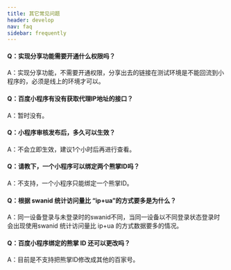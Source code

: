 ```yaml
---
title: 其它常见问题
header: develop
nav: faq
sidebar: frequently
---
```


#### Q：实现分享功能需要开通什么权限吗？

A：实现分享功能，不需要开通权限，分享出去的链接在测试环境是不能回流到小程序的，必须是线上的环境才可以。

#### Q：百度小程序有没有获取代理IP地址的接口？

A：暂时没有。

#### Q：小程序审核发布后，多久可以生效？

A：不会立即生效，建议1个小时后再进行查看。

#### Q：请教下，一个小程序可以绑定两个熊掌ID吗？

A：不支持，一个小程序只能绑定一个熊掌ID。

#### Q：根据 swanid 统计访问量比 “ip+ua”的方式要多是为什么？

A：同一设备登录与未登录时的swanid不同，当同一设备以不同登录状态登录时会出现使用swanid 统计访问量比 ip+ua 的方式数据要多的情况。

#### Q：百度小程序绑定的熊掌 ID 还可以更改吗？

A：目前是不支持把熊掌ID修改成其他的百家号。